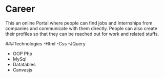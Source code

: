 # Career
This an online Portal where people can find jobs and Internships from companies and communicate with them directly. People can also create their profiles so that they can be reached out for work and related stuffs.

###Technologies
-Html
-Css
-JQuery
- OOP Php
- MySql
- Datatables
- Canvasjs

